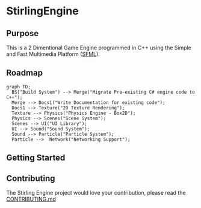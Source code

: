 # StirlingEngine

## Purpose
This is a 2 Dimentional Game Engine programmed in C++ using the Simple and Fast Multimedia Platform ([SFML](https://www.sfml-dev.org/)).

## Roadmap
```mermaid
graph TD;
  BS("Build System") --> Merge("Migrate Pre-existing C# engine code to C++");
  Merge --> Docs1("Write Documentation for existing code");
  Docs1 --> Texture("2D Texture Rendering");
  Texture --> Physics("Physics Engine - Box2D");
  Physics --> Scenes("Scene System");
  Scenes --> UI("UI Library");
  UI --> Sound("Sound System");
  Sound --> Particle("Particle System");
  Particle -->  Network("Networking Support");
```
## Getting Started
<!-- ### [Compiling Documentation](docs/COMPILING.md)
A step-by-step documentation on compiling the Stirling Engine
### [Starting a New Project](docs/NEW_PROJ.md)
A guide on how to start a new project using the Stirling Engine -->

## Contributing
The Stirling Engine project would love your contribution, please read the [CONTRIBUTING.md](docs/CONTRIBUTING.md)